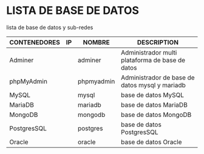 # LISTA DE BASE DE DATOS 

lista de base de datos y sub-redes

| CONTENEDORES  | IP  | NOMBRE | DESCRIPTION |
|---|---|---|---|
| Adminer  |  | adminer | Administrador multi plataforma de base de datos |
| phpMyAdmin  |  | phpmyadmin | Administrador de base de datos mysql y mariadb |
| MySQL  |  | mysql | base de datos MySQL |
| MariaDB  |  | mariadb | base de datos MariaDB |
| MongoDB  |  | mongodb | base de datos MongoDB |
| PostgresSQL  |  | postgres | base de datos PostgresSQL |
| Oracle  |  | oracle | base de datos Oracle |
